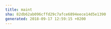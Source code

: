 ```yaml
---
title: maint
sha: 82db62ab096cffd29c7afce6894eece14d5e1390
generated: 2018-09-17 12:59:15 +0200
---
```

